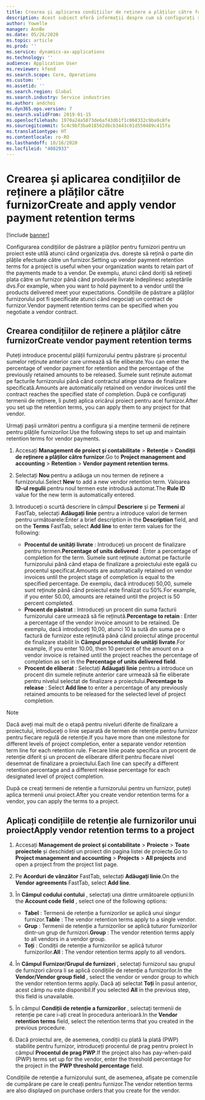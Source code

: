 ```yaml
---
title: Crearea și aplicarea condițiilor de reținere a plăților către furnizor
description: Acest subiect oferă informații despre cum să configurați și să mențineți termenii de retenție pentru plățile furnizorilor.
author: Yowelle
manager: AnnBe
ms.date: 05/26/2020
ms.topic: article
ms.prod: ''
ms.service: dynamics-ax-applications
ms.technology: ''
audience: Application User
ms.reviewer: kfend
ms.search.scope: Core, Operations
ms.custom: ''
ms.assetid: ''
ms.search.region: Global
ms.search.industry: Service industries
ms.author: andchoi
ms.dyn365.ops.version: 7
ms.search.validFrom: 2019-01-15
ms.openlocfilehash: 1970a24a5073de6af43db1f1c068332c9ba9c8fe
ms.sourcegitcommit: 5c4c9bf3ba018562d6cb3443c01d550489c415fa
ms.translationtype: HT
ms.contentlocale: ro-RO
ms.lasthandoff: 10/16/2020
ms.locfileid: "4082933"
---
```

# <a name="create-and-apply-vendor-payment-retention-terms"></a><span data-ttu-id="bb716-103">Crearea și aplicarea condițiilor de reținere a plăților către furnizor</span><span class="sxs-lookup"><span data-stu-id="bb716-103">Create and apply vendor payment retention terms</span></span>

[!include [banner](../includes/banner.md)] 

<span data-ttu-id="bb716-104">Configurarea condițiilor de păstrare a plăților pentru furnizori pentru un proiect este utilă atunci când organizația dvs. dorește să rețină o parte din plățile efectuate către un furnizor.</span><span class="sxs-lookup"><span data-stu-id="bb716-104">Setting up vendor payment retention terms for a project is useful when your organization wants to retain part of the payments made to a vendor.</span></span> <span data-ttu-id="bb716-105">De exemplu, atunci când doriți să rețineți plata către un furnizor până când produsele livrate îndeplinesc așteptările dvs.</span><span class="sxs-lookup"><span data-stu-id="bb716-105">For example, when you want to hold payment to a vendor until the products delivered meet your expectations.</span></span> <span data-ttu-id="bb716-106">Condițiile de păstrare a plăților furnizorului pot fi specificate atunci când negociați un contract de furnizor.</span><span class="sxs-lookup"><span data-stu-id="bb716-106">Vendor payment retention terms can be specified when you negotiate a vendor contract.</span></span>

## <a name="create-vendor-payment-retention-terms"></a><span data-ttu-id="bb716-107">Crearea condițiilor de reținere a plăților către furnizor</span><span class="sxs-lookup"><span data-stu-id="bb716-107">Create vendor payment retention terms</span></span>

<span data-ttu-id="bb716-108">Puteți introduce procentul plății furnizorului pentru păstrare și procentul sumelor reținute anterior care urmează să fie eliberate.</span><span class="sxs-lookup"><span data-stu-id="bb716-108">You can enter the percentage of vendor payment for retention and the percentage of the previously retained amounts to be released.</span></span> <span data-ttu-id="bb716-109">Sumele sunt reținute automat pe facturile furnizorului până când contractul atinge starea de finalizare specificată.</span><span class="sxs-lookup"><span data-stu-id="bb716-109">Amounts are automatically retained on vendor invoices until the contract reaches the specified state of completion.</span></span> <span data-ttu-id="bb716-110">După ce configurați termenii de reținere, îi puteți aplica oricărui proiect pentru acel furnizor.</span><span class="sxs-lookup"><span data-stu-id="bb716-110">After you set up the retention terms, you can apply them to any project for that vendor.</span></span>

<span data-ttu-id="bb716-111">Urmați pașii următori pentru a configura și a menține termenii de reținere pentru plățile furnizorilor.</span><span class="sxs-lookup"><span data-stu-id="bb716-111">Use the following steps to set up and maintain retention terms for vendor payments.</span></span> 

1. <span data-ttu-id="bb716-112">Accesați **Management de proiect și contabilitate** > **Retenție** > **Condiții de reținere a plăților către furnizor**.</span><span class="sxs-lookup"><span data-stu-id="bb716-112">Go to **Project management and accounting** > **Retention** > **Vendor payment retention terms**.</span></span>
2. <span data-ttu-id="bb716-113">Selectați **Nou** pentru a adăuga un nou termen de reținere a furnizorului.</span><span class="sxs-lookup"><span data-stu-id="bb716-113">Select **New** to add a new vendor retention term.</span></span> <span data-ttu-id="bb716-114">Valoarea **ID-ul regulii** pentru noul termen este introdusă automat.</span><span class="sxs-lookup"><span data-stu-id="bb716-114">The **Rule ID** value for the new term is automatically entered.</span></span> 
3. <span data-ttu-id="bb716-115">Introduceți o scurtă descriere în câmpul **Descriere** și pe **Termeni** al FastTab, selectați **Adăugați linie** pentru a introduce valori de termen pentru următoarele:</span><span class="sxs-lookup"><span data-stu-id="bb716-115">Enter a brief description in the **Description** field, and on the **Terms** FastTab, select **Add line** to enter term values for the following:</span></span>

   - <span data-ttu-id="bb716-116">**Procentul de unități livrate** : Introduceți un procent de finalizare pentru termen.</span><span class="sxs-lookup"><span data-stu-id="bb716-116">**Percentage of units delivered** : Enter a percentage of completion for the term.</span></span> <span data-ttu-id="bb716-117">Sumele sunt reținute automat pe facturile furnizorului până când etapa de finalizare a proiectului este egală cu procentul specificat.</span><span class="sxs-lookup"><span data-stu-id="bb716-117">Amounts are automatically retained on vendor invoices until the project stage of completion is equal to the specified percentage.</span></span> <span data-ttu-id="bb716-118">De exemplu, dacă introduceți 50,00, sumele sunt reținute până când proiectul este finalizat cu 50%.</span><span class="sxs-lookup"><span data-stu-id="bb716-118">For example, if you enter 50.00, amounts are retained until the project is 50 percent completed.</span></span>
   - <span data-ttu-id="bb716-119">**Procent de păstrat** : Introduceți un procent din suma facturii furnizorului care urmează să fie reținută.</span><span class="sxs-lookup"><span data-stu-id="bb716-119">**Percentage to retain** : Enter a percentage of the vendor invoice amount to be retained.</span></span> <span data-ttu-id="bb716-120">De exemplu, dacă introduceți 10,00, atunci 10 la sută din suma pe o factură de furnizor este reținută până când proiectul atinge procentul de finalizare stabilit în **Câmpul procentului de unități livrate**.</span><span class="sxs-lookup"><span data-stu-id="bb716-120">For example, if you enter 10.00, then 10 percent of the amount on a vendor invoice is retained until the project reaches the percentage of completion as set in the **Percentage of units delivered field**.</span></span>
   - <span data-ttu-id="bb716-121">**Procent de eliberat** : Selectați **Adăugați linie** pentru a introduce un procent din sumele reținute anterior care urmează să fie eliberate pentru nivelul selectat de finalizare a proiectului.</span><span class="sxs-lookup"><span data-stu-id="bb716-121">**Percentage to release** : Select **Add line** to enter a percentage of any previously retained amounts to be released for the selected level of project completion.</span></span>

> [!NOTE]
> <span data-ttu-id="bb716-122">Dacă aveți mai mult de o etapă pentru niveluri diferite de finalizare a proiectului, introduceți o linie separată de termen de retenție pentru furnizor pentru fiecare regulă de retenție.</span><span class="sxs-lookup"><span data-stu-id="bb716-122">If you have more than one milestone for different levels of project completion, enter a separate vendor retention term line for each retention rule.</span></span> <span data-ttu-id="bb716-123">Fiecare linie poate specifica un procent de retenție diferit și un procent de eliberare diferit pentru fiecare nivel desemnat de finalizare a proiectului.</span><span class="sxs-lookup"><span data-stu-id="bb716-123">Each line can specify a different retention percentage and a different release percentage for each designated level of project completion.</span></span>

<span data-ttu-id="bb716-124">După ce creați termeni de retenție a furnizorului pentru un furnizor, puteți aplica termenii unui proiect.</span><span class="sxs-lookup"><span data-stu-id="bb716-124">After you create vendor retention terms for a vendor, you can apply the terms to a project.</span></span>

## <a name="apply-vendor-retention-terms-to-a-project"></a><span data-ttu-id="bb716-125">Aplicați condițiile de retenție ale furnizorilor unui proiect</span><span class="sxs-lookup"><span data-stu-id="bb716-125">Apply vendor retention terms to a project</span></span>

1. <span data-ttu-id="bb716-126">Accesați **Management de proiect și contabilitate** > **Proiecte** > **Toate proiectele** și deschideți un proiect din pagina listei de proiecte.</span><span class="sxs-lookup"><span data-stu-id="bb716-126">Go to **Project management and accounting** > **Projects** > **All projects** and open a project from the project list page.</span></span>
2. <span data-ttu-id="bb716-127">Pe **Acorduri de vânzător** FastTab, selectați **Adăugați linie**.</span><span class="sxs-lookup"><span data-stu-id="bb716-127">On the **Vendor agreements** FastTab, select **Add line**.</span></span>
3. <span data-ttu-id="bb716-128">În **Câmpul codului contului** , selectați una dintre următoarele opțiuni:</span><span class="sxs-lookup"><span data-stu-id="bb716-128">In the **Account code field** , select one of the following options:</span></span> 

   - <span data-ttu-id="bb716-129">**Tabel** : Termenii de retenție a furnizorilor se aplică unui singur furnizor.</span><span class="sxs-lookup"><span data-stu-id="bb716-129">**Table** : The vendor retention terms apply to a single vendor.</span></span>
   - <span data-ttu-id="bb716-130">**Grup** : Termenii de retenție a furnizorilor se aplică tuturor furnizorilor dintr-un grup de furnizori.</span><span class="sxs-lookup"><span data-stu-id="bb716-130">**Group** : The vendor retention terms apply to all vendors in a vendor group.</span></span>
   - <span data-ttu-id="bb716-131">**Toți** : Condiții de retenție a furnizorilor se aplică tuturor furnizorilor.</span><span class="sxs-lookup"><span data-stu-id="bb716-131">**All** : The vendor retention terms apply to all vendors.</span></span>

4. <span data-ttu-id="bb716-132">În **Câmpul Furnizor/Grupul de furnizori** , selectați furnizorul sau grupul de furnizori cărora li se aplică condițiile de retenție a furnizorilor.</span><span class="sxs-lookup"><span data-stu-id="bb716-132">In the **Vendor/Vendor group field** , select the vendor or vendor group to which the vendor retention terms apply.</span></span> <span data-ttu-id="bb716-133">Dacă ați selectat **Toți** în pasul anterior, acest câmp nu este disponibil.</span><span class="sxs-lookup"><span data-stu-id="bb716-133">If you selected **All** in the previous step, this field is unavailable.</span></span>
5. <span data-ttu-id="bb716-134">În câmpul **Condiții de retenție a furnizorilor** , selectați termenii de retenție pe care i-ați creat în procedura anterioară.</span><span class="sxs-lookup"><span data-stu-id="bb716-134">In the **Vendor retention terms** field, select the retention terms that you created in the previous procedure.</span></span>
6. <span data-ttu-id="bb716-135">Dacă proiectul are, de asemenea, condiții cu plată la plată (PWP) stabilite pentru furnizor, introduceți procentul de prag pentru proiect în câmpul **Procentul de prag PWP**.</span><span class="sxs-lookup"><span data-stu-id="bb716-135">If the project also has pay-when-paid (PWP) terms set up for the vendor, enter the threshold percentage for the project in the **PWP threshold percentage** field.</span></span>

<span data-ttu-id="bb716-136">Condițiile de retenție a furnizorului sunt, de asemenea, afișate pe comenzile de cumpărare pe care le creați pentru furnizor.</span><span class="sxs-lookup"><span data-stu-id="bb716-136">The vendor retention terms are also displayed on purchase orders that you create for the vendor.</span></span>
